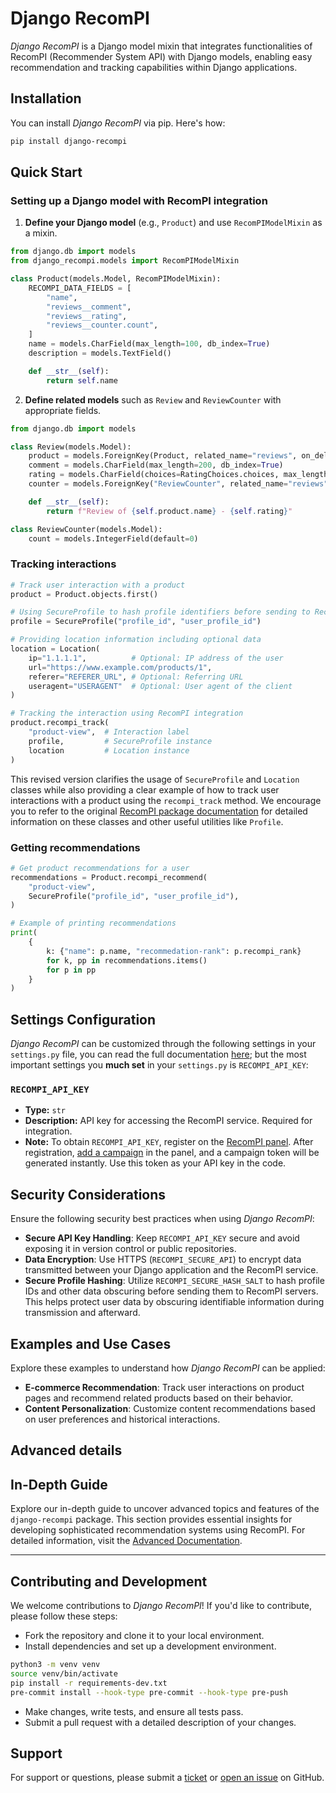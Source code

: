 # Django RecomPI

*Django RecomPI* is a Django model mixin that integrates functionalities of RecomPI (Recommender System API) with Django models, enabling easy recommendation and tracking capabilities within Django applications.

## Installation

You can install *Django RecomPI* via pip. Here's how:

```bash
pip install django-recompi
```

## Quick Start

### Setting up a Django model with RecomPI integration

1. **Define your Django model** (e.g., `Product`) and use `RecomPIModelMixin` as a mixin.

```python
from django.db import models
from django_recompi.models import RecomPIModelMixin

class Product(models.Model, RecomPIModelMixin):
    RECOMPI_DATA_FIELDS = [
        "name",
        "reviews__comment",
        "reviews__rating",
        "reviews__counter.count",
    ]
    name = models.CharField(max_length=100, db_index=True)
    description = models.TextField()

    def __str__(self):
        return self.name
```

2. **Define related models** such as `Review` and `ReviewCounter` with appropriate fields.

```python
from django.db import models

class Review(models.Model):
    product = models.ForeignKey(Product, related_name="reviews", on_delete=models.CASCADE)
    comment = models.CharField(max_length=200, db_index=True)
    rating = models.CharField(choices=RatingChoices.choices, max_length=1, db_index=True)
    counter = models.ForeignKey("ReviewCounter", related_name="reviews", on_delete=models.CASCADE, default=None, null=True, blank=True)

    def __str__(self):
        return f"Review of {self.product.name} - {self.rating}"

class ReviewCounter(models.Model):
    count = models.IntegerField(default=0)
```

### Tracking interactions

```python
# Track user interaction with a product
product = Product.objects.first()

# Using SecureProfile to hash profile identifiers before sending to RecomPI
profile = SecureProfile("profile_id", "user_profile_id")

# Providing location information including optional data
location = Location(
    ip="1.1.1.1",          # Optional: IP address of the user
    url="https://www.example.com/products/1",
    referer="REFERER_URL", # Optional: Referring URL
    useragent="USERAGENT"  # Optional: User agent of the client
)

# Tracking the interaction using RecomPI integration
product.recompi_track(
    "product-view",  # Interaction label
    profile,         # SecureProfile instance
    location         # Location instance
)
```

This revised version clarifies the usage of `SecureProfile` and `Location` classes while also providing a clear example of how to track user interactions with a product using the `recompi_track` method. We encourage you to refer to the original [RecomPI package documentation](https://pypi.org/project/recompi/) for detailed information on these classes and other useful utilities like `Profile`.

### Getting recommendations

```python
# Get product recommendations for a user
recommendations = Product.recompi_recommend(
    "product-view",
    SecureProfile("profile_id", "user_profile_id"),
)

# Example of printing recommendations
print(
    {
        k: {"name": p.name, "recommedation-rank": p.recompi_rank}
        for k, pp in recommendations.items()
        for p in pp
    }
)
```

## Settings Configuration

*Django RecomPI* can be customized through the following settings in your `settings.py` file, you can read the full documentation [here](https://github.com/recompi/django-recompi/blob/main/docs/settings.md); but the most important settings you **much set** in your `settings.py` is `RECOMPI_API_KEY`:

### `RECOMPI_API_KEY`

- **Type:** `str`
- **Description:** API key for accessing the RecomPI service. Required for integration.
- **Note:** To obtain `RECOMPI_API_KEY`, register on the [RecomPI panel](https://panel.recompi.com/clients/sign_in). After registration, [add a campaign](https://panel.recompi.com/campaigns/new) in the panel, and a campaign token will be generated instantly. Use this token as your API key in the code.

## Security Considerations

Ensure the following security best practices when using *Django RecomPI*:

- **Secure API Key Handling**: Keep `RECOMPI_API_KEY` secure and avoid exposing it in version control or public repositories.
- **Data Encryption**: Use HTTPS (`RECOMPI_SECURE_API`) to encrypt data transmitted between your Django application and the RecomPI service.
- **Secure Profile Hashing**: Utilize `RECOMPI_SECURE_HASH_SALT` to hash profile IDs and other data obscuring before sending them to RecomPI servers. This helps protect user data by obscuring identifiable information during transmission and afterward.

## Examples and Use Cases

Explore these examples to understand how *Django RecomPI* can be applied:

- **E-commerce Recommendation**: Track user interactions on product pages and recommend related products based on their behavior.
- **Content Personalization**: Customize content recommendations based on user preferences and historical interactions.

## Advanced details

## In-Depth Guide

Explore our in-depth guide to uncover advanced topics and features of the `django-recompi` package. This section provides essential insights for developing sophisticated recommendation systems using RecomPI. For detailed information, visit the [Advanced Documentation](https://github.com/recompi/django-recompi/blob/main/docs/advanced.md).

---

## Contributing and Development

We welcome contributions to *Django RecomPI*! If you'd like to contribute, please follow these steps:

- Fork the repository and clone it to your local environment.
- Install dependencies and set up a development environment.

```bash
python3 -m venv venv
source venv/bin/activate
pip install -r requirements-dev.txt
pre-commit install --hook-type pre-commit --hook-type pre-push
```

- Make changes, write tests, and ensure all tests pass.
- Submit a pull request with a detailed description of your changes.

## Support

For support or questions, please submit a [ticket](https://panel.recompi.com/tickets/new) or [open an issue](https://github.com/recompi/django-recompi/issues) on GitHub.
